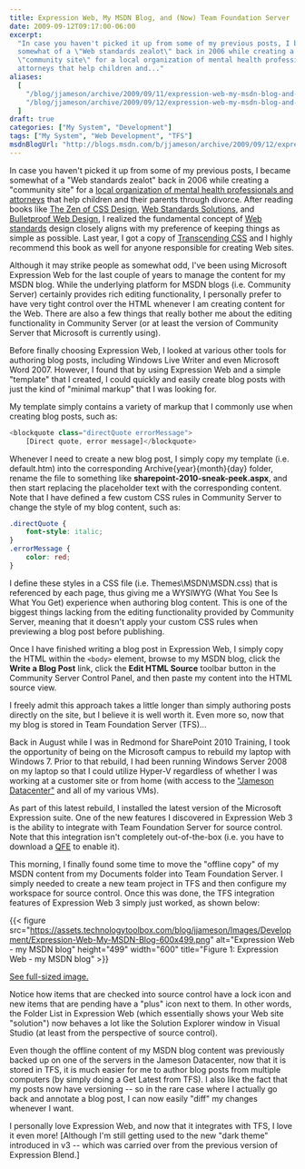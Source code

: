 ```yaml
---
title: Expression Web, My MSDN Blog, and (Now) Team Foundation Server
date: 2009-09-12T09:17:00-06:00
excerpt:
  "In case you haven't picked it up from some of my previous posts, I became
  somewhat of a \"Web standards zealot\" back in 2006 while creating a
  \"community site\" for a local organization of mental health professionals and
  attorneys that help children and..."
aliases:
  [
    "/blog/jjameson/archive/2009/09/11/expression-web-my-msdn-blog-and-now-team-foundation-server.aspx",
    "/blog/jjameson/archive/2009/09/12/expression-web-my-msdn-blog-and-now-team-foundation-server.aspx",
  ]
draft: true
categories: ["My System", "Development"]
tags: ["My System", "Web Development", "TFS"]
msdnBlogUrl: "http://blogs.msdn.com/b/jjameson/archive/2009/09/12/expression-web-my-msdn-blog-and-now-team-foundation-server.aspx"
---
```


In case you haven't picked it up from some of my previous posts, I became
somewhat of a "Web standards zealot" back in 2006 while creating a "community
site" for a
[local organization of mental health professionals and attorneys](http://www.metrodenveridc.org/)
that help children and their parents through divorce. After reading books like
[The Zen of CSS Design](http://amzn.com/0321303474),
[Web Standards Solutions](http://amzn.com/1430219203), and
[Bulletproof Web Design](http://amzn.com/0321509021), I realized the fundamental
concept of [Web standards](http://en.wikipedia.org/wiki/Web_standards) design
closely aligns with my preference of keeping things as simple as possible. Last
year, I got a copy of [Transcending CSS](http://amzn.com/0321410971) and I
highly recommend this book as well for anyone responsible for creating Web
sites.

Although it may strike people as somewhat odd, I've been using Microsoft
Expression Web for the last couple of years to manage the content for my MSDN
blog. While the underlying platform for MSDN blogs (i.e. Community Server)
certainly provides rich editing functionality, I personally prefer to have very
tight control over the HTML whenever I am creating content for the Web. There
are also a few things that really bother me about the editing functionality in
Community Server (or at least the version of Community Server that Microsoft is
currently using).

Before finally choosing Expression Web, I looked at various other tools for
authoring blog posts, including Windows Live Writer and even Microsoft Word
2007. However, I found that by using Expression Web and a simple "template" that
I created, I could quickly and easily create blog posts with just the kind of
"minimal markup" that I was looking for.

My template simply contains a variety of markup that I commonly use when
creating blog posts, such as:

```JavaScript
<blockquote class="directQuote errorMessage">
    [Direct quote, error message]</blockquote>
```

Whenever I need to create a new blog post, I simply copy my template (i.e.
default.htm) into the corresponding Archive\{year}\{month}\{day} folder, rename
the file to something like **sharepoint-2010-sneak-peek.aspx**, and then start
replacing the placeholder text with the corresponding content. Note that I have
defined a few custom CSS rules in Community Server to change the style of my
blog content, such as:

```CSS
.directQuote {
    font-style: italic;
}
.errorMessage {
    color: red;
}
```

I define these styles in a CSS file (i.e. Themes\MSDN\MSDN.css) that is
referenced by each page, thus giving me a WYSIWYG (What You See Is What You Get)
experience when authoring blog content. This is one of the biggest things
lacking from the editing functionality provided by Community Server, meaning
that it doesn't apply your custom CSS rules when previewing a blog post before
publishing.

Once I have finished writing a blog post in Expression Web, I simply copy the
HTML within the `<body>` element, browse to my MSDN blog, click the **Write a
Blog Post** link, click the **Edit HTML Source** toolbar button in the Community
Server Control Panel, and then paste my content into the HTML source view.

I freely admit this approach takes a little longer than simply authoring posts
directly on the site, but I believe it is well worth it. Even more so, now that
my blog is stored in Team Foundation Server (TFS)...

Back in August while I was in Redmond for SharePoint 2010 Training, I took the
opportunity of being on the Microsoft campus to rebuild my laptop with Windows
7. Prior to that rebuild, I had been running Windows Server 2008 on my laptop so
that I could utilize Hyper-V regardless of whether I was working at a customer
site or from home (with access to the
["Jameson Datacenter"](/blog/jjameson/2009/09/14/the-jameson-datacenter) and all
of my various VMs).

As part of this latest rebuild, I installed the latest version of the Microsoft
Expression suite. One of the new features I discovered in Expression Web 3 is
the ability to integrate with Team Foundation Server for source control. Note
that this integration isn't completely out-of-the-box (i.e. you have to download
a [QFE](http://code.msdn.microsoft.com/KB967483) to enable it).

This morning, I finally found some time to move the "offline copy" of my MSDN
content from my Documents folder into Team Foundation Server. I simply needed to
create a new team project in TFS and then configure my workspace for source
control. Once this was done, the TFS integration features of Expression Web 3
simply just worked, as shown below:

{{< figure
src="https://assets.technologytoolbox.com/blog/jjameson/Images/Development/Expression-Web-My-MSDN-Blog-600x499.png"
alt="Expression Web - my MSDN blog" height="499" width="600"
title="Figure 1: Expression Web - my MSDN blog" >}}

[See full-sized image.](https://assets.technologytoolbox.com/blog/jjameson/Images/Development/Expression-Web-My-MSDN-Blog-1251x1040.png)

Notice how items that are checked into source control have a lock icon and new
items that are pending have a "plus" icon next to them. In other words, the
Folder List in Expression Web (which essentially shows your Web site "solution")
now behaves a lot like the Solution Explorer window in Visual Studio (at least
from the perspective of source control).

Even though the offline content of my MSDN blog content was previously backed up
on one of the servers in the Jameson Datacenter, now that it is stored in TFS,
it is much easier for me to author blog posts from multiple computers (by simply
doing a Get Latest from TFS). I also like the fact that my posts now have
versioning -- so in the rare case where I actually go back and annotate a blog
post, I can now easily "diff" my changes whenever I want.

I personally love Expression Web, and now that it integrates with TFS, I love it
even more! [Although I'm still getting used to the new "dark theme" introduced
in v3 -- which was carried over from the previous version of Expression Blend.]
